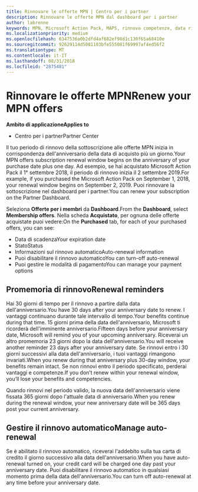 ```yaml
---
title: Rinnovare le offerte MPN | Centro per i partner
description: Rinnovare le offerte MPN dal dashboard per i partner
author: labrenne
keywords: MPN, Microsoft Action Pack, MAPS, rinnovo competenze, data rinnovo
ms.localizationpriority: medium
ms.openlocfilehash: 6347536a0b2dfd4af682ef98d1c130f65a68410e
ms.sourcegitcommit: 92629114d5081103bfe555081f69997af4ed56f2
ms.translationtype: MT
ms.contentlocale: it-IT
ms.lasthandoff: 08/31/2018
ms.locfileid: "2875481"
---
```

# <a name="renew-your-mpn-offers"></a><span data-ttu-id="99ff7-104">Rinnovare le offerte MPN</span><span class="sxs-lookup"><span data-stu-id="99ff7-104">Renew your MPN offers</span></span>

**<span data-ttu-id="99ff7-105">Ambito di applicazione</span><span class="sxs-lookup"><span data-stu-id="99ff7-105">Applies to</span></span>**

- <span data-ttu-id="99ff7-106">Centro per i partner</span><span class="sxs-lookup"><span data-stu-id="99ff7-106">Partner Center</span></span>

<span data-ttu-id="99ff7-107">Il tuo periodo di rinnovo della sottoscrizione alle offerte MPN inizia in corrispondenza dell'anniversario della data di acquisto più un giorno.</span><span class="sxs-lookup"><span data-stu-id="99ff7-107">Your MPN offers subscription renewal window begins on the anniversary of your purchase date plus one day.</span></span> <span data-ttu-id="99ff7-108">Ad esempio, se hai acquistato Microsoft Action Pack il 1° settembre 2018, il periodo di rinnovo inizia il 2 settembre 2019.</span><span class="sxs-lookup"><span data-stu-id="99ff7-108">For example, if you purchased the Microsoft Action Pack on September 1, 2018, your renewal window begins on September 2, 2019.</span></span> <span data-ttu-id="99ff7-109">Puoi rinnovare la sottoscrizione nel dashboard per i partner.</span><span class="sxs-lookup"><span data-stu-id="99ff7-109">You can renew your subscription on the Partner Dashboard.</span></span>

<span data-ttu-id="99ff7-110">Seleziona **Offerte per i membri** da **Dashboard**.</span><span class="sxs-lookup"><span data-stu-id="99ff7-110">From the **Dashboard**, select **Membership offers**.</span></span>
<span data-ttu-id="99ff7-111">Nella scheda **Acquistato**, per ognuna delle offerte acquistate puoi vedere:</span><span class="sxs-lookup"><span data-stu-id="99ff7-111">On the **Purchased** tab, for each of your purchased offers, you can see:</span></span>

- <span data-ttu-id="99ff7-112">Data di scadenza</span><span class="sxs-lookup"><span data-stu-id="99ff7-112">Your expiration date</span></span>
- <span data-ttu-id="99ff7-113">Stato</span><span class="sxs-lookup"><span data-stu-id="99ff7-113">Status</span></span>
- <span data-ttu-id="99ff7-114">Informazioni sul rinnovo automatico</span><span class="sxs-lookup"><span data-stu-id="99ff7-114">Auto-renewal information</span></span>
- <span data-ttu-id="99ff7-115">Puoi disabilitare il rinnovo automatico</span><span class="sxs-lookup"><span data-stu-id="99ff7-115">You can turn-off auto-renewal</span></span>
- <span data-ttu-id="99ff7-116">Puoi gestire le modalità di pagamento</span><span class="sxs-lookup"><span data-stu-id="99ff7-116">You can manage your payment options</span></span>

## <a name="renewal-reminders"></a><span data-ttu-id="99ff7-117">Promemoria di rinnovo</span><span class="sxs-lookup"><span data-stu-id="99ff7-117">Renewal reminders</span></span>

<span data-ttu-id="99ff7-118">Hai 30 giorni di tempo per il rinnovo a partire dalla data dell'anniversario.</span><span class="sxs-lookup"><span data-stu-id="99ff7-118">You have 30 days after your anniversary date to renew.</span></span> <span data-ttu-id="99ff7-119">I vantaggi continuano durante tale intervallo di tempo.</span><span class="sxs-lookup"><span data-stu-id="99ff7-119">Your benefits continue during that time.</span></span> <span data-ttu-id="99ff7-120">15 giorni prima della data dell'anniversario, Microsoft ti ricorderà dell'imminente anniversario.</span><span class="sxs-lookup"><span data-stu-id="99ff7-120">Fifteen days before your anniversary date, Microsoft will remind you of your upcoming anniversary.</span></span> <span data-ttu-id="99ff7-121">Riceverai un altro promemoria 23 giorni dopo la data dell'anniversario.</span><span class="sxs-lookup"><span data-stu-id="99ff7-121">You will receive another reminder 23 days after your anniversary date.</span></span> <span data-ttu-id="99ff7-122">Se rinnovi entro i 30 giorni successivi alla data dell'anniversario, i tuoi vantaggi rimangono invariati.</span><span class="sxs-lookup"><span data-stu-id="99ff7-122">When you renew during that anniversary plus 30-day window, your benefits remain intact.</span></span> <span data-ttu-id="99ff7-123">Se non rinnovi entro il periodo specificato, perderai vantaggi e competenze.</span><span class="sxs-lookup"><span data-stu-id="99ff7-123">If you don’t renew within your renewal window, you’ll lose your benefits and competencies.</span></span>

<span data-ttu-id="99ff7-124">Quando rinnovi nel periodo valido, la nuova data dell'anniversario viene fissata 365 giorni dopo l'attuale data di anniversario.</span><span class="sxs-lookup"><span data-stu-id="99ff7-124">When you renew during the renewal window, your new anniversary date will be 365 days post your current anniversary.</span></span>

## <a name="manage-auto-renewal"></a><span data-ttu-id="99ff7-125">Gestire il rinnovo automatico</span><span class="sxs-lookup"><span data-stu-id="99ff7-125">Manage auto-renewal</span></span>

<span data-ttu-id="99ff7-126">Se è abilitato il rinnovo automatico, riceverai l'addebito sulla tua carta di credito il giorno successivo alla data dell'anniversario.</span><span class="sxs-lookup"><span data-stu-id="99ff7-126">When you have auto-renewal turned on, your credit card will be charged one day past your anniversary date.</span></span> <span data-ttu-id="99ff7-127">Puoi disabilitare il rinnovo automatico in qualsiasi momento prima della data dell'anniversario.</span><span class="sxs-lookup"><span data-stu-id="99ff7-127">You can turn off auto-renewal at any time before your anniversary date.</span></span>